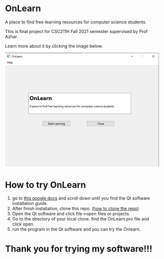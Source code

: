 # OnLearn
<p> A place to find free learning resources for computer science students. </p>
<p> This is final project for CSC211H Fall 2021 semester supervised by Prof Azhar.</p>
<p> Learn more about it by clicking the image below.</p>

<a align="center" href= "https://sites.google.com/view/onlearnweb/home" target="_blank">
  <img src="images/mainpage.png" alt="Software Mainpage">
</a>

# How to try OnLearn
 <ol>
  <li> go to <a href= "https://docs.google.com/document/d/1NSBBUIcBJdUedblEdT807mBwcWOA9A3atA3eMu5eztE/edit?usp=sharing">this google docs</a> and scroll down until you find the Qt software installation guide.</li>
  <li>After finish installation, clone this repo. <a href= "https://docs.github.com/en/repositories/creating-and-managing-repositories/cloning-a-repository">(how to clone the repo)</a></li>
  <li>Open the Qt software and click file->open files or projects.</li>
  <li>Go to the directory of your local clone. find the OnLearn.pro file and click open.</li>
  <li>run the program in the Qt software and you can try the Onlearn.</li>
 </ol>
 
 # Thank you for trying my software!!!
